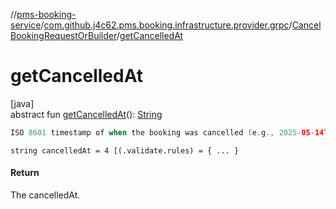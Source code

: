 //[pms-booking-service](../../../index.md)/[com.github.j4c62.pms.booking.infrastructure.provider.grpc](../index.md)/[CancelBookingRequestOrBuilder](index.md)/[getCancelledAt](get-cancelled-at.md)

# getCancelledAt

[java]\
abstract
fun [getCancelledAt](get-cancelled-at.md)(): [String](https://docs.oracle.com/en/java/javase/23/docs/api/java.base/java/lang/String.html)

```kotlin
ISO 8601 timestamp of when the booking was cancelled (e.g., 2025-05-14T10:00:00Z).

```

`string cancelledAt = 4 [(.validate.rules) = { ... }`

#### Return

The cancelledAt.